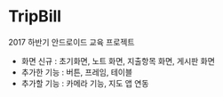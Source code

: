 # TripBill
2017 하반기 안드로이드 교육 프로젝트

- 화면 신규 : 초기화면, 노트 화면, 지출항목 화면, 게시판 화면
- 추가한 기능 : 버튼, 프레임, 테이블
- 추가할 기능 : 카메라 기능, 지도 앱 연동

